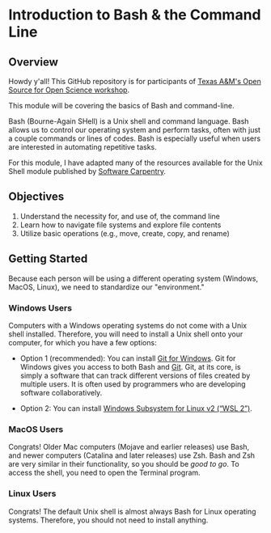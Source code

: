 # Introduction to Bash & the Command Line

## Overview

Howdy y'all! This GitHub repository is for participants of [Texas A&M's Open Source for Open Science workshop](https://eeb.tamu.edu/open-source-open-science/open-source-for-open-science-workshop-2025/#:~:text=Welcome%20to%20Ecology%20%26%20Evolutionary%20Biology's,the%20Texas%20A%26M%20University%20campus).

This module will be covering the basics of Bash and command-line.

Bash (Bourne-Again SHell) is a Unix shell and command language. Bash allows us to control our operating system and perform tasks, often with just a couple commands or lines of codes. Bash is especially useful when users are interested in automating repetitive tasks.

For this module, I have adapted many of the resources available for the Unix Shell module published by [Software Carpentry](https://swcarpentry.github.io/shell-novice/index.html).

## Objectives

1.  Understand the necessity for, and use of, the command line
2.  Learn how to navigate file systems and explore file contents
3.  Utilize basic operations (e.g., move, create, copy, and rename)

## Getting Started

Because each person will be using a different operating system (Windows, MacOS, Linux), we need to standardize our "environment."

### Windows Users

Computers with a Windows operating systems do not come with a Unix shell installed. Therefore, you will need to install a Unix shell onto your computer, for which you have a few options:

-   Option 1 (recommended): You can install [Git for Windows](https://carpentries.github.io/workshop-template/install_instructions/#shell). Git for Windows gives you access to both Bash and [Git](https://clevercoderjoy.hashnode.dev/eli5-git-the-version-control-systemvcs). Git, at its core, is simply a software that can track different versions of files created by multiple users. It is often used by programmers who are developing software collaboratively.

-   Option 2: You can install [Windows Subsystem for Linux v2 (“WSL 2”)](https://carpentries.github.io/workshop-template/install_instructions/#shell).

### MacOS Users

Congrats! Older Mac computers (Mojave and earlier releases) use Bash, and newer computers (Catalina and later releases) use Zsh. Bash and Zsh are very similar in their functionality, so you should be *good to go*. To access the shell, you need to open the Terminal program.

### Linux Users

Congrats! The default Unix shell is almost always Bash for Linux operating systems. Therefore, you should not need to install anything.
